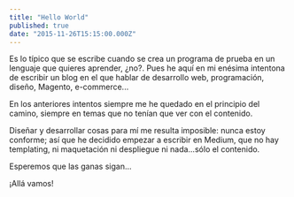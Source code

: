```yaml
---
title: "Hello World"
published: true
date: "2015-11-26T15:15:00.000Z"
---
```


Es lo típico que se escribe cuando se crea un programa de prueba en un lenguaje que quieres aprender, ¿no?. Pues he aquí en mi enésima intentona de escribir un blog en el que hablar de desarrollo web, programación, diseño, Magento, e-commerce...

En los anteriores intentos siempre me he quedado en el principio del camino, siempre en temas que no tenían que ver con el contenido.

Diseñar y desarrollar cosas para mí me resulta imposible: nunca estoy conforme; así que he decidido empezar a escribir en Medium, que no hay templating, ni maquetación ni despliegue ni nada…sólo el contenido.

Esperemos que las ganas sigan…

¡Allá vamos!
